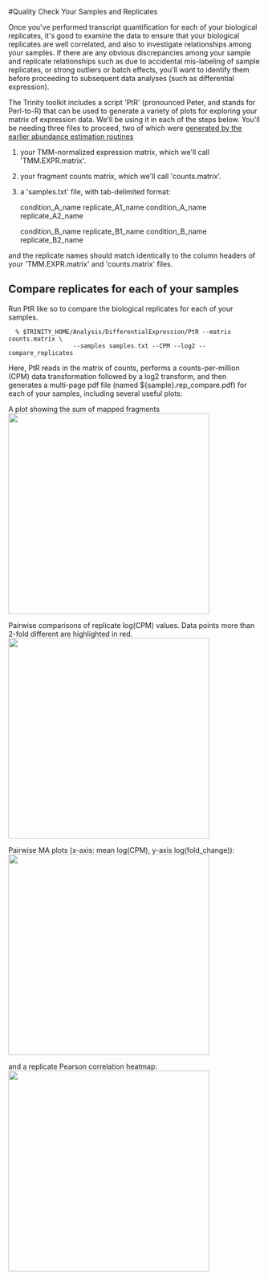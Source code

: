 #Quality Check Your Samples and Replicates

Once you've performed transcript quantification for each of your biological replicates, it's good to examine the data to ensure that your biological replicates are well correlated, and also to investigate relationships among your samples.  If there are any obvious discrepancies among your sample and replicate relationships such as due to accidental mis-labeling of sample replicates, or strong outliers or batch effects, you'll want to identify them before proceeding to subsequent data analyses (such as differential expression).  

The Trinity toolkit includes a script 'PtR' (pronounced Peter, and stands for Perl-to-R) that can be used to generate a variety of plots for exploring your matrix of expression data. We'll be using it in each of the steps below.  You'll be needing three files to proceed, two of which were [generated by the earlier abundance estimation routines](Trinity-Transcript-Quantification)

1. your TMM-normalized expression matrix, which we'll call 'TMM.EXPR.matrix'.

2. your fragment counts matrix, which we'll call 'counts.matrix'.

3. a 'samples.txt' file, with tab-delimited format:

      condition_A_name     replicate_A1_name
      condition_A_name     replicate_A2_name

      condition_B_name     replicate_B1_name
      condition_B_name     replicate_B2_name

and the replicate names should match identically to the column headers of your 'TMM.EXPR.matrix' and 'counts.matrix' files.


## Compare replicates for each of your samples

Run PtR like so to compare the biological replicates for each of your samples.

      % $TRINITY_HOME/Analysis/DifferentialExpression/PtR --matrix counts.matrix \
                      --samples samples.txt --CPM --log2 --compare_replicates

Here, PtR reads in the matrix of counts, performs a counts-per-million (CPM) data transformation followed by a log2 transform, and then generates a multi-page pdf file (named ${sample}.rep_compare.pdf) for each of your samples, including several useful plots:

A plot showing the sum of mapped fragments
<img src="https://raw.githubusercontent.com/wiki/trinityrnaseq/trinityrnaseq/images/sum_of_frags.png" width=400 />

Pairwise comparisons of replicate log(CPM) values. Data points more than 2-fold different are highlighted in red.
<img src="https://raw.githubusercontent.com/wiki/trinityrnaseq/trinityrnaseq/images/replicate_pair_scatter_plot.png" width=400 /> 

Pairwise MA plots (x-axis: mean log(CPM), y-axis log(fold_change)):
<img src="https://raw.githubusercontent.com/wiki/trinityrnaseq/trinityrnaseq/images/replicate_pair_MA_plot.png" width=400 /> 

and a replicate Pearson correlation heatmap:
<img src="https://raw.githubusercontent.com/wiki/trinityrnaseq/trinityrnaseq/images/replicate_pair_correlations" width=400 /> 

